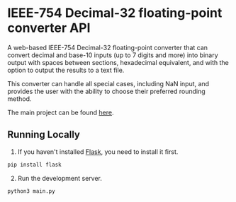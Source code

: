 # IEEE-754 Decimal-32 floating-point converter API

A web-based IEEE-754 Decimal-32 floating-point converter that can convert decimal and base-10 inputs (up to 7 digits and more) into binary output with spaces between sections, hexadecimal equivalent, and with the option to output the results to a text file. 

This converter can handle all special cases, including NaN input, and provides the user with the ability to choose their preferred rounding method.

The main project can be found [here](https://github.com/nicapos/CSARCH2-Simulation-Project).

## Running Locally

1. If you haven't installed [Flask], you need to install it first. 
```bash
pip install flask
```

2. Run the development server.
```bash
python3 main.py
```

[Flask]: https://github.com/pallets/flask